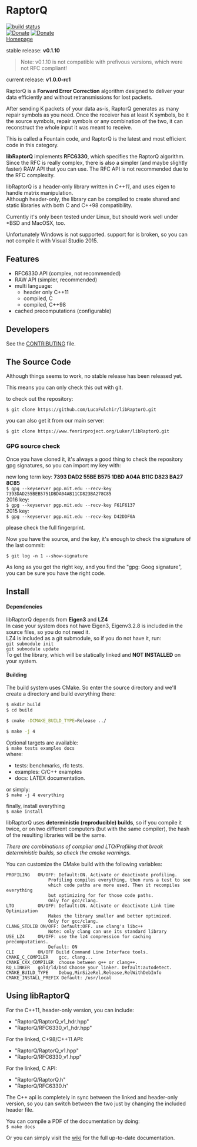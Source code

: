 # RaptorQ #


[![build status](https://www.fenrirproject.org/Luker/libRaptorQ/badges/master/build.svg)](https://www.fenrirproject.org/Luker/libRaptorQ/commits/master)  
[![Donate](https://img.shields.io/badge/Donate-PayPal-blue.svg)](https://www.paypal.com/cgi-bin/webscr?cmd=_s-xclick&hosted_button_id=79L8P7TXWFQK4)
[![Donate](https://img.shields.io/badge/Donate-Patreon-orange.svg)](https://patreon.com/Luker)  
[Homepage](https://www.fenrirproject.org/Luker/libRaptorQ/wikis/home)


stable  release: **v0.1.10**  
> Note: v0.1.10 is not compatible with prefivous versions, which were not RFC compliant!

current release: **v1.0.0-rc1**  

RaptorQ is a **Forward Error Correction** algorithm designed to deliver your data
efficiently and without retransmissions for lost packets.

After sending K packets of your data as-is, RaptorQ generates as many repair
symbols as you need. Once the receiver has at least K symbols, be it the source
symbols, repair symbols or any combination of the two, it can reconstruct the
whole input it was meant to receive.

This is called a Fountain code, and RaptorQ is the latest and most efficient
code in this category.


**libRaptorQ** implements **RFC6330**, which specifies the RaptorQ algorithm.  
Since the RFC is really complex, there is also a simpler (and maybe slightly faster)
RAW API that you can use.  The RFC API is not recommended due to the RFC complexity.

libRaptorQ is a header-only library written in *C++11*, and uses eigen to handle matrix
manipulation.  
Although header-only, the library can be compiled to create shared and static libraries
with both C and C++98 compatibility.


Currently it's only been tested under Linux, but should work well under
*BSD and MacOSX, too.

Unfortunately Windows is not supported. support for <future> is broken,
so you can not compile it with Visual Studio 2015.

## Features

- RFC6330 API (complex, not recommended)
- RAW API (simpler, recommended)
- multi language:
  - header only C++11
  - compiled, C
  - compiled, C++98
- cached precomputations (configurable)


## Developers ##

See the [CONTRIBUTING](CONTRIBUTING.md) file.

## The Source Code ##

Although things seems to work, no stable release has been released yet.

This means you can only check this out with git.

to check out the repository:

``$ git clone https://github.com/LucaFulchir/libRaptorQ.git``

you can also get it from our main server:

``$ git clone https://www.fenrirproject.org/Luker/libRaptorQ.git``


### GPG source check ###

Once you have cloned it, it's always a good thing to check the repository gpg
signatures, so you can import my key with:

new long term key: **7393 DAD2 55BE B575 1DBD A04A B11C D823 BA27 8C85**  
``$ gpg --keyserver pgp.mit.edu --recv-key 7393DAD255BEB5751DBDA04AB11CD823BA278C85``  
2016 key:  
``$ gpg --keyserver pgp.mit.edu --recv-key F61F6137``  
2015 key:  
``$ gpg --keyserver pgp.mit.edu --recv-key D42DDF0A``  

please check the full fingerprint.

Now you have the source, and the key, it's enough to check the signature of the
last commit:

``$ git log -n 1 --show-signature``

As long as you got the right key, and you find the "gpg: Goog signature",
you can be sure you have the right code.


## Install ##

#### Dependencies ####

libRaptorQ depends from **Eigen3** and **LZ4**  
In case your system does not have Eigen3, Eigenv3.2.8 is included
in the source files, so you do not need it.  
LZ4 is included as a git submodule, so if you do not have it, run:  
```git submodule init```  
```git submodule update```  
To get the library, which will be statically linked and **NOT INSTALLED**
on your system.

#### Building ####

The build system uses CMake. So enter the source directory and we'll create a
directory and build everything there:

```bash
$ mkdir build
$ cd build

$ cmake -DCMAKE_BUILD_TYPE=Release ../

$ make -j 4
```

Optional targets are available:  
``$ make tests examples docs``  
where:  
* tests: benchmarks, rfc tests.
* examples: C/C++ examples
* docs: LATEX documentation.

or simply:  
``$ make -j 4 everything``

finally, install everything  
``$ make install``

libRaptorQ uses **deterministic (reproducible) builds**,
so if you compile it twice, or on two different computers
(but with the same compiler), the hash of the resulting
libraries will be the same.

_There are combinations of compiler and LTO/Profiling that
break deterministic builds, so check the cmake warnings._

You can customize the CMake build with the following variables:

```
PROFILING   ON/OFF: Default:ON. Activate or deactivate profiling.
                Profiling compiles everything, then runs a test to see
                which code paths are more used. Then it recompiles everything
                but optimizing for for those code paths.
                Only for gcc/clang.
LTO         ON/OFF: Default:ON. Activate or deactivate Link time Optimization
                Makes the library smaller and better optimized.
                Only for gcc/clang.
CLANG_STDLIB ON/OFF: Default:OFF. use clang's libc++
                Note: only clang can use its standard library
USE_LZ4     ON/OFF: use the lz4 compression for caching precomputations.
                Default: ON
CLI         ON/OFF Build Command Line Interface tools.
CMAKE_C_COMPILER    gcc, clang...
CMAKE_CXX_COMPILER  choose between g++ or clang++.
RQ_LINKER   gold/ld/bsd Choose your linker. Default:autodetect.
CMAKE_BUILD_TYPE    Debug,MinSizeRel,Release,RelWithDebInfo
CMAKE_INSTALL_PREFIX Default: /usr/local
```

## Using libRaptorQ ##

For the C++11, header-only version, you can include:
 - "RaptorQ/RaptorQ_v1_hdr.hpp"
 - "RaptorQ/RFC6330_v1_hdr.hpp"

For the linked, C+98/C++11 API:
 - "RaptorQ/RaptorQ_v1.hpp"
 - "RaptorQ/RFC6330_v1.hpp"

For the linked, C API:
 - "RaptorQ/RaptorQ.h"
 - "RaptorQ/RFC6330.h"


The C++ api is completely in sync between the linked and header-only version,
so you can switch between the two just by changing the included header file.

You can compile a PDF of the documentation by doing:  
``$ make docs``

Or you can simply visit the [wiki](https://www.fenrirproject.org/Luker/libRaptorQ/wikis/libRaptorQ.pdf)
for the full up-to-date documentation.



